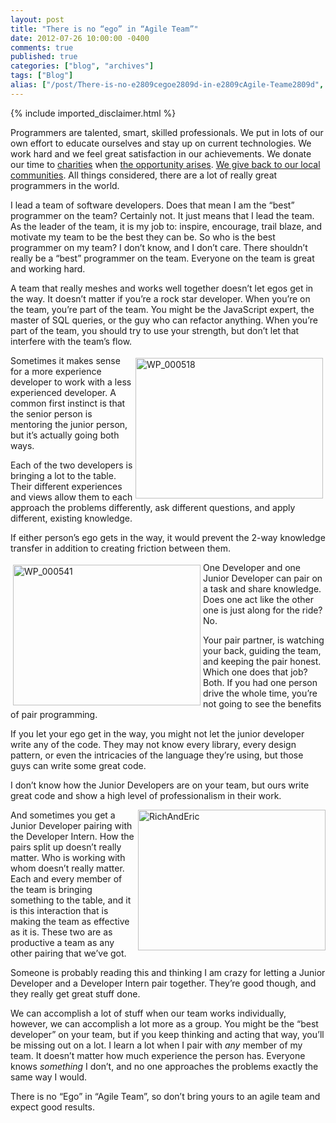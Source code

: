 ```yaml
---
layout: post
title: "There is no “ego” in “Agile Team”"
date: 2012-07-26 10:00:00 -0400
comments: true
published: true
categories: ["blog", "archives"]
tags: ["Blog"]
alias: ["/post/There-is-no-e2809cegoe2809d-in-e2809cAgile-Teame2809d", "/post/there-is-no-e2809cegoe2809d-in-e2809cagile-teame2809d"]
---
```

<!-- more -->
{% include imported_disclaimer.html %}
<p>Programmers are talented, smart, skilled professionals. We put in lots of our own effort to educate ourselves and stay up on current technologies. We work hard and we feel great satisfaction in our achievements. We donate our time to <a href="http://www.euclidbeach.org/">charities</a> when <a href="http://www.clevelandgivecamp.org/">the opportunity arises</a>. <a href="http://brendan.enrick.com/post/Developers-Give-Back.aspx">We give back to our local communities</a>. All things considered, there are a lot of really great programmers in the world.</p>  <p>I lead a team of software developers. Does that mean I am the “best” programmer on the team? Certainly not. It just means that I lead the team. As the leader of the team, it is my job to: inspire, encourage, trail blaze, and motivate my team to be the best they can be. So who is the best programmer on my team? I don’t know, and I don’t care. There shouldn’t really be a “best” programmer on the team. Everyone on the team is great and working hard. </p>  <p>A team that really meshes and works well together doesn’t let egos get in the way. It doesn’t matter if you’re a rock star developer. When you’re on the team, you’re part of the team. You might be the JavaScript expert, the master of SQL queries, or the guy who can refactor anything. When you’re part of the team, you should try to use your strength, but don’t let that interfere with the team’s flow.</p>  <p><a href="http://brendan.enrick.com/image.axd?picture=WP_000518%5B5%5D.jpg"><img style="background-image: none; border-bottom: 0px; border-left: 0px; margin: 4px; padding-left: 0px; padding-right: 0px; display: inline; float: right; border-top: 0px; border-right: 0px; padding-top: 0px" title="WP_000518" border="0" alt="WP_000518" align="right" src="http://brendan.enrick.com/image.axd?picture=WP_000518%5B5%5D_thumb.jpg" width="300" height="225" /></a>Sometimes it makes sense for a more experience developer to work with a less experienced developer. A common first instinct is that the senior person is mentoring the junior person, but it’s actually going both ways. </p>  <p>Each of the two developers is bringing a lot to the table. Their different experiences and views allow them to each approach the problems differently, ask different questions, and apply different, existing knowledge. </p>  <p>If either person’s ego gets in the way, it would prevent the 2-way knowledge transfer in addition to creating friction between them. </p>    <p><a href="http://brendan.enrick.com/image.axd?picture=WP_000541%5B5%5D.jpg"><img style="background-image: none; border-bottom: 0px; border-left: 0px; margin: 4px; padding-left: 0px; padding-right: 0px; display: inline; float: left; border-top: 0px; border-right: 0px; padding-top: 0px" title="WP_000541" border="0" alt="WP_000541" align="left" src="http://brendan.enrick.com/image.axd?picture=WP_000541%5B5%5D_thumb.jpg" width="300" height="225" /></a>One Developer and one Junior Developer can pair on a task and share knowledge. Does one act like the other one is just along for the ride? No. </p>  <p>Your pair partner, is watching your back, guiding the team, and keeping the pair honest. Which one does that job? Both. If you had one person drive the whole time, you’re not going to see the benefits of pair programming. </p>  <p>If you let your ego get in the way, you might not let the junior developer write any of the code. They may not know every library, every design pattern, or even the intricacies of the language they’re using, but those guys can write some great code.</p>  <p>I don’t know how the Junior Developers are on your team, but ours write great code and show a high level of professionalism in their work. </p>  <p><a href="http://brendan.enrick.com/image.axd?picture=RichAndEric.jpg"><img style="background-image: none; border-bottom: 0px; border-left: 0px; padding-left: 0px; padding-right: 0px; display: inline; float: right; border-top: 0px; border-right: 0px; padding-top: 0px" title="RichAndEric" border="0" alt="RichAndEric" align="right" src="http://brendan.enrick.com/image.axd?picture=RichAndEric_thumb.jpg" width="300" height="225" /></a>And sometimes you get a Junior Developer pairing with the Developer Intern. How the pairs split up doesn’t really matter. Who is working with whom doesn’t really matter. Each and every member of the team is bringing something to the table, and it is this interaction that is making the team as effective as it is. These two are as productive a team as any other pairing that we’ve got. </p>  <p>Someone is probably reading this and thinking I am crazy for letting a Junior Developer and a Developer Intern pair together. They’re good though, and they really get great stuff done.</p>  <p>We can accomplish a lot of stuff when our team works individually, however, we can accomplish a lot more as a group. You might be the “best developer” on your team, but if you keep thinking and acting that way, you’ll be missing out on a lot. I learn a lot when I pair with <em>any</em> member of my team. It doesn’t matter how much experience the person has. Everyone knows <em>something</em> I don’t, and no one approaches the problems exactly the same way I would.</p>          <p>There is no “Ego” in “Agile Team”, so don’t bring yours to an agile team and expect good results.</p>
